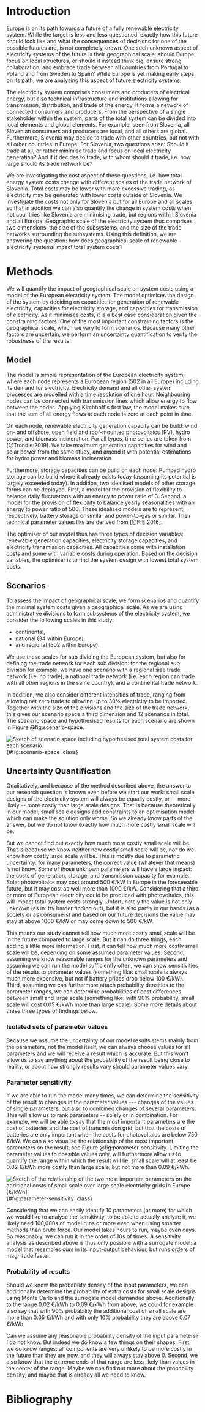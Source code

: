 # Introduction

Europe is on its path towards a future of a fully renewable electricity system. While the target is less and less questioned, exactly how this future should look like and what the consequences of decisions for one of the possible futures are, is not completely known. One such unknown aspect of electricity systems of the future is their geographical scale: should Europe focus on local structures, or should it instead think big, ensure strong collaboration, and embrace trade between all countries from Portugal to Poland and from Sweden to Spain? While Europe is yet making early steps on its path, we are analysing this aspect of future electricity systems.

The electricity system comprises consumers and producers of electrical energy, but also technical infrastructure and institutions allowing for transmission, distribution, and trade of the energy. It forms a network of connected consumers and producers. From the perspective of a single stakeholder within the system, parts of the total system can be divided into local elements and global elements. For example, seen from Slovenia, all Slovenian consumers and producers are local, and all others are global. Furthermore, Slovenia may decide to trade with other countries, but not with all other countries in Europe. For Slovenia, two questions arise: Should it trade at all, or rather minimise trade and focus on local electricity generation? And if it decides to trade, with whom should it trade, i.e. how large should its trade network be?

We are investigating the cost aspect of these questions, i.e. how total energy system costs change with different scales of the trade network of Slovenia. Total costs may be lower with more excessive trading, as electricity may be generated with lower costs outside of Slovenia. We investigate the costs not only for Slovenia but for all Europe and all scales, so that in addition we can also quantify the change in system costs when not countries like Slovenia are minimising trade, but regions within Slovenia and all Europe. Geographic scale of the electricity system thus comprises two dimensions: the size of the subsystems, and the size of the trade networks surrounding the subsystems. Using this definition, we are answering the question: how does geographical scale of renewable electricity systems impact total system costs?

# Methods

We will quantify the impact of geographical scale on system costs using a model of the European electricity system. The model optimises the design of the system by deciding on capacities for generation of renewable electricity, capacities for electricity storage, and capacities for transmission of electricity. As it minimises costs, it is a best case consideration given the constraining factors. One of the most important constraining factors is the geographical scale, which we vary to form scenarios. Because many other factors are uncertain, we perform an uncertainty quantification to verify the robustness of the results.

## Model

The model is simple representation of the European electricity system, where each node represents a European region (502 in all Europe) including its demand for electricity. Electricity demand and all other system processes are modelled with a time resolution of one hour. Neighbouring nodes can be connected with transmission lines which allow energy to flow between the nodes. Applying Kirchhoff's first law, the model makes sure that the sum of all energy flows at each node is zero at each point in time.

On each node, renewable electricity generation capacity can be build: wind on- and offshore, open field and roof-mounted photovoltaics (PV), hydro power, and biomass incineration. For all types, time series are taken from [@Trondle:2019]. We take maximum generation capacities for wind and solar power from the same study, and amend it with potential estimations for hydro power and biomass incineration.

Furthermore, storage capacities can be build on each node: Pumped hydro storage can be build where it already exists today (assuming its potential is largely exceeded today). In addition, two idealised models of other storage forms can be deployed. First, a model for the provision of flexibility to balance daily fluctuations with an energy to power ratio of 3. Second, a model for the provision of flexibility to balance yearly seasonalities with an energy to power ratio of 500. These idealised models are to represent, respectively, battery storage or similar and power-to-gas or similar. Their technical parameter values like are derived from [@FfE:2016].

The optimiser of our model thus has three types of decision variables: renewable generation capacities, electricity storage capacities, and electricity transmission capacities. All capacities come with installation costs and some with variable costs during operation. Based on the decision variables, the optimiser is to find the system design with lowest total system costs.

## Scenarios

To assess the impact of geographical scale, we form scenarios and quantify the minimal system costs given a geographical scale. As we are using administrative divisions to form subsystems of the electricity system, we consider the following scales in this study:

* continental,
* national (34 within Europe),
* and regional (502 within Europe).

We use these scales for sub dividing the European system, but also for defining the trade network for each sub division: for the regional sub division for example, we have one scenario with a regional size trade network (i.e. no trade), a national trade network (i.e. each region can trade with all other regions in the same country), and a continental trade network.

In addition, we also consider different intensities of trade, ranging from allowing net zero trade to allowing up to 30% electricity to be imported. Together with the size of the divisions and the size of the trade network, this gives our scenario space a third dimension and 12 scenarios in total. The scenario space and hypothesised results for each scenario are shown in Figure @fig:scenario-space.

![Sketch of scenario space including hypothesised total system costs for each scenario.
](../build/scenario-space.png){#fig:scenario-space .class}

## Uncertainty Quantification

Qualitatively, and because of the method described above, the answer to our research question is known even before we start our work: small scale designs of the electricity system will always be equally costly, or -- more likely -- more costly than large scale designs. That is because theoretically in our model, small scale designs add constraints to an optimisation model which can make the solution only worse. So we already know parts of the answer, but we do not know exactly how much more costly small scale will be.

But we cannot find out exactly how much more costly small scale will be. That is because we know neither how costly small scale will be, nor do we know how costly large scale will be. This is mostly due to parametric uncertainty: for many parameters, the correct value (whatever that means) is not know. Some of those unknown parameters will have a large impact: the costs of generation, storage, and transmission capacity for example. Solar photovoltaics may cost around 500 €/kW in Europe in the foreseeable future, but it may cost as well more than 1000 €/kW. Considering that a third or more of European electricity could be produced with photovoltaics, this will impact total system costs strongly. Unfortunately the value is not only unknown (as in: try harder finding out), but it is also partly in our hands (as a society or as consumers) and based on our future decisions the value may stay at above 1000 €/kW or may come down to 500 €/kW.

This means our study cannot tell how much more costly small scale will be in the future compared to large scale. But it can do three things, each adding a little more information. First, it can tell how much more costly small scale will be, depending on some assumed parameter values. Second, assuming we know reasonable ranges for the unknown parameters and assuming we can run the model sufficiently often, we can show sensitivities of the results to parameter values (something like: small scale is always much more expensive, but not if battery prices drop below 100 €/kW). Third, assuming we can furthermore attach probability densities to the parameter ranges, we can determine probabilities of cost differences between small and large scale (something like: with 90% probability, small scale will cost 0.05 €/kWh more than large scale). Some more details about these three types of findings below.

### Isolated sets of parameter values

Because we assume the uncertainty of our model results stems mainly from the parameters, not the model itself, we can always choose values for all parameters and we will receive a result which is accurate. But this won't allow us to say anything about the probability of the result being close to reality, or about how strongly results vary should parameter values vary.

### Parameter sensitivity

If we are able to run the model many times, we can determine the sensitivity of the result to changes in the parameter values --- changes of the values of single parameters, but also to combined changes of several parameters. This will allow us to rank parameters -- solely or in combination. For example, we will be able to say that the most important parameters are the cost of batteries and the cost of transmission grid, but that the costs of batteries are only important when the costs for photovoltaics are below 750 €/kW. We can also visualise the relationship of the most important parameters on the result, see Figure @fig:parameter-sensitivity. Limiting the parameter values to possible values only, will furthermore allow us to quantify the range within which the result will lie: small scale will at least be 0.02 €/kWh more costly than large scale, but not more than 0.09 €/kWh.

![Sketch of the relationship of the two most important parameters on the additional costs of small scale over large scale electricity grids in Europe [€/kWh].
](../build/parameter-sensitivity.png){#fig:parameter-sensitivity .class}

Considering that we can easily identify 10 parameters (or more) for which we would like to analyse the sensitivity, to be able to actually analyse it, we likely need 100,000s of model runs or more even when using smarter methods than brute force. Our model takes hours to run, maybe even days. So reasonably, we can run it in the order of 10s of times. A sensitivity analysis as described above is thus only possible with a surrogate model: a model that resembles ours in its input-output behaviour, but runs orders of magnitude faster.

### Probability of results

Should we know the probability density of the input parameters, we can additionally determine the probability of extra costs for small scale designs using Monte Carlo and the surrogate model demanded above. Additionally to the range 0.02 €/kWh to 0.09 €/kWh from above, we could for example also say that with 90% probability the additional cost of small scale are more than 0.05 €/kWh and with only 10% probability they are above 0.07 €/kWh.

Can we assume any reasonable probability density of the input parameters? I do not know. But indeed we do know a few things on their shapes. First, we do know ranges: all components are very unlikely to be more costly in the future than they are now, and they will always stay above 0. Second, we also know that the extreme ends of that range are less likely than values in the center of the range. Maybe we can find out more about the probability density, and maybe that is already all we need to know.

# Bibliography

